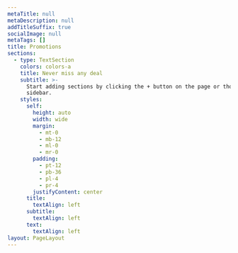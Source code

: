 ```yaml
---
metaTitle: null
metaDescription: null
addTitleSuffix: true
socialImage: null
metaTags: []
title: Promotions
sections:
  - type: TextSection
    colors: colors-a
    title: Never miss any deal
    subtitle: >-
      Start adding sections by clicking the + button on the page or though the
      sidebar.
    styles:
      self:
        height: auto
        width: wide
        margin:
          - mt-0
          - mb-12
          - ml-0
          - mr-0
        padding:
          - pt-12
          - pb-36
          - pl-4
          - pr-4
        justifyContent: center
      title:
        textAlign: left
      subtitle:
        textAlign: left
      text:
        textAlign: left
layout: PageLayout
---
```


